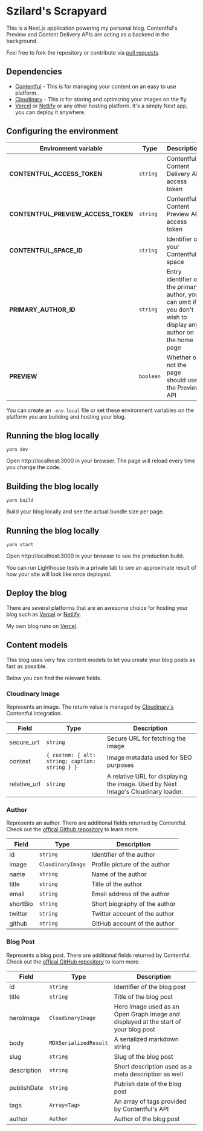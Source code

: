 # Szilard's Scrapyard

This is a Next.js application powering my personal blog. Contentful's Preview
and Content Delivery APIs are acting as a backend in the background.

Feel free to fork the repository or contribute via
[pull requests](https://github.com/szilarddoro/szilarddoro-blog/pulls).

## Dependencies

- [Contentful](https://contentful.com) - This is for managing your content on an easy to use platform.
- [Cloudinary](https://cloudinary.com) - This is for storing and optimizing your images on the fly.
- [Vercel](https://vercel.com) or [Netlify](https://netlify.com) or any other hosting platform. It's a simply Next app, you can deploy it anywhere.

## Configuring the environment

| Environment variable                | Type      | Description                                                                                                   |
| ----------------------------------- | --------- | ------------------------------------------------------------------------------------------------------------- |
| **CONTENTFUL_ACCESS_TOKEN**         | `string`  | Contentful's Content Delivery API access token                                                                |
| **CONTENTFUL_PREVIEW_ACCESS_TOKEN** | `string`  | Contentful's Content Preview API access token                                                                 |
| **CONTENTFUL_SPACE_ID**             | `string`  | Identifier of your Contentful's space                                                                         |
| **PRIMARY_AUTHOR_ID**               | `string`  | Entry identifier of the primary author, you can omit if you don't wish to display any author on the home page |
| **PREVIEW**                         | `boolean` | Whether or not the page should use the Preview API                                                            |

You can create an `.env.local` file or set these environment variables on the
platform you are building and hosting your blog.

## Running the blog locally

`yarn dev`

Open http://localhost:3000 in your browser. The page will reload every time you
change the code.

## Building the blog locally

`yarn build`

Build your blog locally and see the actual bundle size per page.

## Running the blog locally

`yarn start`

Open http://localhost:3000 in your browser to see the production build.

You can run Lighthouse tests in a private tab to see an approximate result of
how your site will look like once deployed.

## Deploy the blog

There are several platforms that are an awesome choice for hosting your blog such as [Vercel](https://vercel.com) or [Netlify](https://netlify.com).

My own blog runs on [Vercel](https://vercel.com).

## Content models

This blog uses very few content models to let you create your blog posts as fast
as possible.

Below you can find the relevant fields.

### Cloudinary Image

Represents an image. The return value is managed by
[Cloudinary's](http://cloudinary.com) Contentful integration.

| Field        | Type                                           | Description                                                                      |
| ------------ | ---------------------------------------------- | -------------------------------------------------------------------------------- |
| secure_url   | `string`                                       | Secure URL for fetching the image                                                |
| context      | `{ custom: { alt: string; caption: string } }` | Image metadata used for SEO purposes                                             |
| relative_url | `string`                                       | A relative URL for displaying the image. Used by Next Image's Cloudinary loader. |

### Author

Represents an author. There are additional fields returned by Contentful. Check
out the [offical Github repository](https://github.com/contentful/contentful.js)
to learn more.

| Field    | Type              | Description                   |
| -------- | ----------------- | ----------------------------- |
| id       | `string`          | Identifier of the author      |
| image    | `CloudinaryImage` | Profile picture of the author |
| name     | `string`          | Name of the author            |
| title    | `string`          | Title of the author           |
| email    | `string`          | Email address of the author   |
| shortBio | `string`          | Short biography of the author |
| twitter  | `string`          | Twitter account of the author |
| github   | `string`          | GitHub account of the author  |

### Blog Post

Represents a blog post. There are additional fields returned by Contentful.
Check out the
[offical GitHub repository](https://github.com/contentful/contentful.js) to
learn more.

| Field       | Type                  | Description                                                                         |
| ----------- | --------------------- | ----------------------------------------------------------------------------------- |
| id          | `string`              | Identifier of the blog post                                                         |
| title       | `string`              | Title of the blog post                                                              |
| heroImage   | `CloudinaryImage`     | Hero image used as an Open Graph image and displayed at the start of your blog post |
| body        | `MDXSerializedResult` | A serialized markdown string                                                        |
| slug        | `string`              | Slug of the blog post                                                               |
| description | `string`              | Short description used as a meta description as well                                |
| publishDate | `string`              | Publish date of the blog post                                                       |
| tags        | `Array<Tag>`          | An array of tags provided by Contentful's API                                       |
| author      | `Author`              | Author of the blog post                                                             |
